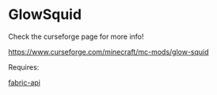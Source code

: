 # GlowSquid

Check the curseforge page for more info!

https://www.curseforge.com/minecraft/mc-mods/glow-squid

Requires:

[fabric-api](https://www.curseforge.com/minecraft/mc-mods/fabric-api)

 
